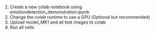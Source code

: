 1. Create a new colab notebook using emotiondetection_demonstration.ipynb
2. Change the colab runtime to use a GPU (Optional but recommended)
3. Upload model_MK1 and all test images to colab
4. Run all cells